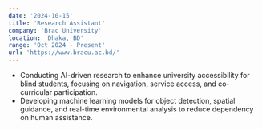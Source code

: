 ```yaml
---
date: '2024-10-15'
title: 'Research Assistant'
company: 'Brac University'
location: 'Dhaka, BD'
range: 'Oct 2024 - Present'
url: 'https://www.bracu.ac.bd/'
---
```


- Conducting AI-driven research to enhance university accessibility for blind students, focusing on navigation, service access, and co-curricular participation.
- Developing machine learning models for object detection, spatial guidance, and real-time environmental analysis to reduce dependency on human assistance.
